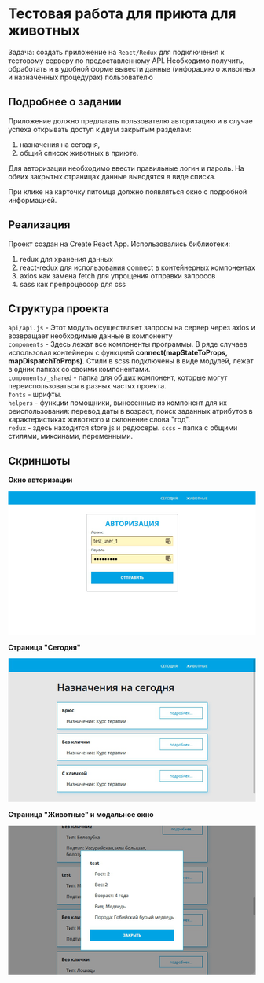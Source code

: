 # Тестовая работа для приюта для животных

Задача: создать приложение на `React/Redux` для подключения к тестовому серверу по предоставленному API. Необходимо получить, обработать и в удобной форме вывести данные (инфорацию о животных и назначенных процедурах) пользователю

## Подробнее о задании

Приложение должно предлагать пользователю авторизацию и в случае успеха открывать доступ к двум закрытым разделам:
1. назначения на сегодня,
2. общий список животных в приюте.

Для авторизации необходимо ввести правильные логин и пароль.
На обеих закрытых страницах данные выводятся в виде списка.

При клике на карточку питомца должно появляться окно с подробной информацией.

## Реализация

Проект создан на Create React App.
Использовались библиотеки:
1. redux для хранения данных
2. react-redux для использования connect в контейнерных компонентах
3. axios как замена fetch для упрощения отправки запросов
4. sass как препроцессор для css

## Структура проекта

`api/api.js` - Этот модуль осуществляет запросы на сервер через axios и возвращает необходимые данные в компоненту\
`components` - Здесь лежат все компоненты программы. В ряде случаев использовал контейнеры с функцией **connect(mapStateToProps, mapDispatchToProps)**. Стили в scss подключены в виде модулей, лежат в одних папках со своими компонентами.\
`components/_shared` - папка для общих компонент, которые могут переиспользоваться в разных частях проекта.\
`fonts` - шрифты.\
`helpers` - функции помощники, вынесенные из компонент для их реиспользования: перевод даты в возраст, поиск заданных атрибутов в характеристиках животного и склонение слова "год".\
`redux` - здесь находится store.js и редюсеры.
`scss` - папка с общими стилями, миксинами, переменными.

## Скриншоты

**Окно авторизации**

![alt text](public/screenshots/screen2.png "Окно авторизации")​

**Страница "Сегодня"**

![alt text](public/screenshots/screen3.png "Страница 'Сегодня'")​

**Страница "Животные" и модальное окно**

![alt text](public/screenshots/screen1.png "Страница 'Животные' и модальное окно")​
